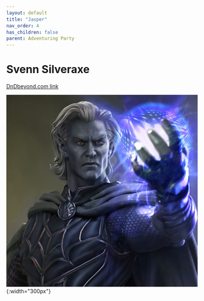 ```yaml
---
layout: default
title: "Jasper"
nav_order: 4
has_children: false
parent: Adventuring Party
---
```


# Svenn Silveraxe

[DnDbeyond.com link](https://www.dndbeyond.com/characters/46654275)

![full_art](img/jasper_full.jpeg){:width="300px"}
